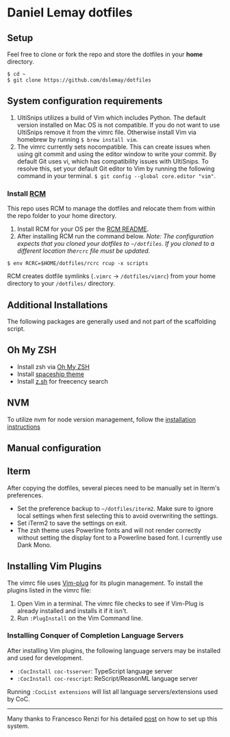 # Daniel Lemay dotfiles

## Setup

Feel free to clone or fork the repo and store the dotfiles in your **home** directory.
```
$ cd ~
$ git clone https://github.com/dslemay/dotfiles
```

## System configuration requirements

1. UltiSnips utilizes a build of Vim which includes Python. The default version installed on Mac OS is not compatible. If you do not want to use UltiSnips remove it from the vimrc file. Otherwise install Vim via homebrew by running `$ brew install vim`.
2. The vimrc currently sets nocompatible. This can create issues when using git commit and using the editor window to write your commit. By default Git uses vi, which has compatibility issues with UltiSnips. To resolve this, set your default Git editor to Vim by running the following command in your terminal. `$ git config --global core.editor "vim"`.

### Install [RCM](https://github.com/thoughtbot/rcm)

This repo uses RCM to manage the dotfiles and relocate them from within the repo folder to your home directory.

1. Install RCM for your OS per the [RCM README](https://github.com/thoughtbot/rcm/blob/master/README.md).
2. After installing RCM run the command below. *Note: The configuration expects that you cloned your dotfiles to `~/dotfiles`. If you cloned to a different location the`rcrc` file must be updated.*

```
$ env RCRC=$HOME/dotfiles/rcrc rcup -x scripts
```
RCM creates dotfile symlinks (`.vimrc` -> `/dotfiles/vimrc`) from your home directory to your `/dotfiles/` directory.

## Additional Installations

The following packages are generally used and not part of the scaffolding script.

## Oh My ZSH

- Install zsh via [Oh My ZSH](https://ohmyz.sh/#install)
- Install [spaceship theme](https://github.com/denysdovhan/spaceship-prompt#oh-my-zsh)
- Install [z.sh](https://github.com/rupa/z) for freecency search

## NVM

To utilize nvm for node version management, follow the [installation instructions](https://github.com/nvm-sh/nvm#install--update-script)

## Manual configuration

## Iterm

After copying the dotfiles, several pieces need to be manually set in Iterm's preferences.

- Set the preference backup to `~/dotfiles/iterm2`. Make sure to ignore local settings when first selecting this to avoid overwriting the settings.
- Set iTerm2 to save the settings on exit.
- The zsh theme uses Powerline fonts and will not render correctly without setting the display font to a Powerline based font. I currently use Dank Mono.

## Installing Vim Plugins

The vimrc file uses [Vim-plug](https://github.com/junegunn/vim-plug) for its plugin management. To install the plugins listed in the vimrc file:

1. Open Vim in a terminal. The vimrc file checks to see if Vim-Plug is already installed and installs it if it isn't.
2. Run `:PlugInstall` on the Vim Command line.

### Installing Conquer of Completion Language Servers

After installing Vim plugins, the following language servers may be installed and used for development.

- `:CocInstall coc-tsserver`: TypeScript language server
- `:CocInstall coc-rescript`: ReScript/ReasonML language server

Running `:CocList extensions` will list all language servers/extensions used by CoC.

---
Many thanks to Francesco Renzi for his detailed [post](https://uracode.com/2017/08/05/the-perks-of-storing-your-dotfiles-in-a-repository/) on how to set up this system.
